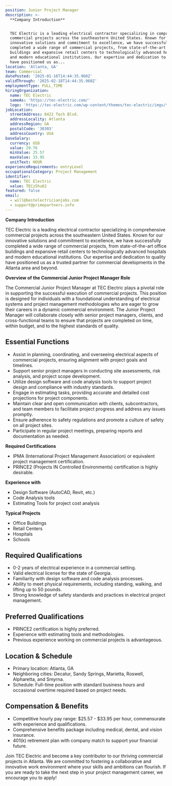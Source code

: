 ```yaml
---
position: Junior Project Manager
description: >-
  **Company Introduction**


  TEC Electric is a leading electrical contractor specializing in comprehensive
  commercial projects across the southeastern United States. Known for our
  innovative solutions and commitment to excellence, we have successfully
  completed a wide range of commercial projects, from state-of-the-art office
  buildings and expansive retail centers to technologically advanced hospitals
  and modern educational institutions. Our expertise and dedication to quality
  have positioned us as...
location: 'Atlanta, GA'
team: Commercial
datePosted: '2025-01-16T14:44:35.960Z'
validThrough: '2025-02-18T14:44:35.960Z'
employmentType: FULL_TIME
hiringOrganization:
  name: TEC Electric
  sameAs: 'https://tec-electric.com/'
  logo: 'https://tec-electric.com/wp-content/themes/tec-electric/imgs/tec-logo.png'
jobLocation:
  streetAddress: 8422 Tech Blvd.
  addressLocality: Atlanta
  addressRegion: GA
  postalCode: '30303'
  addressCountry: USA
baseSalary:
  currency: USD
  value: 29.76
  minValue: 25.57
  maxValue: 33.95
  unitText: HOUR
experienceRequirements: entryLevel
occupationalCategory: Project Management
identifier:
  name: TEC Electric
  value: TECz5hu62
featured: false
email:
  - will@bestelectricianjobs.com
  - support@primepartners.info
---
```




**Company Introduction**

TEC Electric is a leading electrical contractor specializing in comprehensive commercial projects across the southeastern United States. Known for our innovative solutions and commitment to excellence, we have successfully completed a wide range of commercial projects, from state-of-the-art office buildings and expansive retail centers to technologically advanced hospitals and modern educational institutions. Our expertise and dedication to quality have positioned us as a trusted partner for commercial developments in the Atlanta area and beyond.

**Overview of the Commercial Junior Project Manager Role**

The Commercial Junior Project Manager at TEC Electric plays a pivotal role in supporting the successful execution of commercial projects. This position is designed for individuals with a foundational understanding of electrical systems and project management methodologies who are eager to grow their careers in a dynamic commercial environment. The Junior Project Manager will collaborate closely with senior project managers, clients, and cross-functional teams to ensure that projects are completed on time, within budget, and to the highest standards of quality.

## Essential Functions

- Assist in planning, coordinating, and overseeing electrical aspects of commercial projects, ensuring alignment with project goals and timelines.
- Support senior project managers in conducting site assessments, risk analysis, and project scope development.
- Utilize design software and code analysis tools to support project design and compliance with industry standards.
- Engage in estimating tasks, providing accurate and detailed cost projections for project components.
- Maintain clear and open communication with clients, subcontractors, and team members to facilitate project progress and address any issues promptly.
- Ensure adherence to safety regulations and promote a culture of safety on all project sites.
- Participate in regular project meetings, preparing reports and documentation as needed.

**Required Certifications**

- IPMA (International Project Management Association) or equivalent project management certification.
- PRINCE2 (Projects IN Controlled Environments) certification is highly desirable.

**Experience with**

- Design Software (AutoCAD, Revit, etc.)
- Code Analysis tools
- Estimating Tools for project cost analysis

**Typical Projects**

- Office Buildings
- Retail Centers
- Hospitals
- Schools

## Required Qualifications

- 0-2 years of electrical experience in a commercial setting.
- Valid electrical license for the state of Georgia.
- Familiarity with design software and code analysis processes.
- Ability to meet physical requirements, including standing, walking, and lifting up to 50 pounds.
- Strong knowledge of safety standards and practices in electrical project management.

## Preferred Qualifications

- PRINCE2 certification is highly preferred.
- Experience with estimating tools and methodologies.
- Previous experience working on commercial projects is advantageous.

## Location & Schedule

- Primary location: Atlanta, GA
- Neighboring cities: Decatur, Sandy Springs, Marietta, Roswell, Alpharetta, and Smyrna.
- Schedule: Full-time position with standard business hours and occasional overtime required based on project needs.

## Compensation & Benefits

- Competitive hourly pay range: $25.57 - $33.95 per hour, commensurate with experience and qualifications.
- Comprehensive benefits package including medical, dental, and vision insurance.
- 401(k) retirement plan with company match to support your financial future.

Join TEC Electric and become a key contributor to our thriving commercial projects in Atlanta. We are committed to fostering a collaborative and innovative work environment where your skills and ambitions can flourish. If you are ready to take the next step in your project management career, we encourage you to apply!
